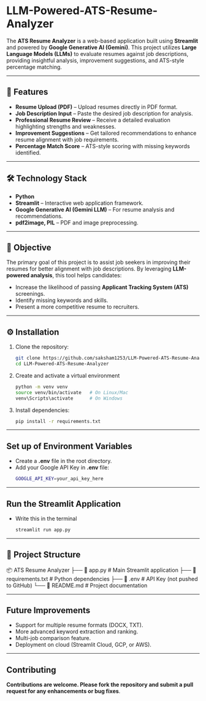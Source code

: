 # LLM-Powered-ATS-Resume-Analyzer
The **ATS Resume Analyzer** is a web-based application built using **Streamlit** and powered by **Google Generative AI (Gemini)**. This project utilizes **Large Language Models (LLMs)** to evaluate resumes against job descriptions, providing insightful analysis, improvement suggestions, and ATS-style percentage matching.  

---

## 📌 Features  
- **Resume Upload (PDF)** – Upload resumes directly in PDF format.  
- **Job Description Input** – Paste the desired job description for analysis.  
- **Professional Resume Review** – Receive a detailed evaluation highlighting strengths and weaknesses.  
- **Improvement Suggestions** – Get tailored recommendations to enhance resume alignment with job requirements.  
- **Percentage Match Score** – ATS-style scoring with missing keywords identified.  

---

## 🛠️ Technology Stack  
- **Python**  
- **Streamlit** – Interactive web application framework.  
- **Google Generative AI (Gemini LLM)** – For resume analysis and recommendations.  
- **pdf2image, PIL** – PDF and image preprocessing.  

---

## 🎯 Objective  
The primary goal of this project is to assist job seekers in improving their resumes for better alignment with job descriptions. By leveraging **LLM-powered analysis**, this tool helps candidates:  
- Increase the likelihood of passing **Applicant Tracking System (ATS)** screenings.  
- Identify missing keywords and skills.  
- Present a more competitive resume to recruiters.  

---

## ⚙️ Installation  

1. Clone the repository:  
   ```bash
   git clone https://github.com/saksham1253/LLM-Powered-ATS-Resume-Analyzer.git
   cd LLM-Powered-ATS-Resume-Analyzer
2. Create and activate a virtual environment
   ```bash
   python -m venv venv
   source venv/bin/activate   # On Linux/Mac
   venv\Scripts\activate      # On Windows
3. Install dependencies:
   ```bash
   pip install -r requirements.txt

---

## Set up of Environment Variables

- Create a **.env** file in the root directory.
- Add your Google API Key in **.env** file:
   ```bash
   GOOGLE_API_KEY=your_api_key_here

---

## Run the Streamlit Application

- Write this in the terminal
   ```bash
   streamlit run app.py

---

## 📂 Project Structure

📦 ATS Resume Analyzer
├── 📄 app.py                # Main Streamlit application
├── 📄 requirements.txt      # Python dependencies
├── 📄 .env                  # API Key (not pushed to GitHub)
└── 📄 README.md             # Project documentation

---

## Future Improvements

- Support for multiple resume formats (DOCX, TXT).
- More advanced keyword extraction and ranking.
- Multi-job comparison feature.
- Deployment on cloud (Streamlit Cloud, GCP, or AWS).

---

## Contributing

**Contributions are welcome. Please fork the repository and submit a pull request for any enhancements or bug fixes**.



   
